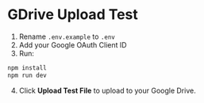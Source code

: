# GDrive Upload Test

1. Rename `.env.example` to `.env`
2. Add your Google OAuth Client ID
3. Run:
```bash
npm install
npm run dev
```

4. Click **Upload Test File** to upload to your Google Drive.
